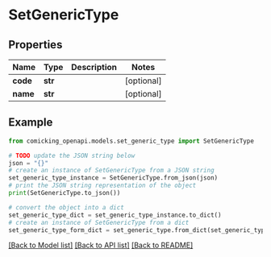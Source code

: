 # SetGenericType


## Properties

Name | Type | Description | Notes
------------ | ------------- | ------------- | -------------
**code** | **str** |  | [optional] 
**name** | **str** |  | [optional] 

## Example

```python
from comicking_openapi.models.set_generic_type import SetGenericType

# TODO update the JSON string below
json = "{}"
# create an instance of SetGenericType from a JSON string
set_generic_type_instance = SetGenericType.from_json(json)
# print the JSON string representation of the object
print(SetGenericType.to_json())

# convert the object into a dict
set_generic_type_dict = set_generic_type_instance.to_dict()
# create an instance of SetGenericType from a dict
set_generic_type_form_dict = set_generic_type.from_dict(set_generic_type_dict)
```
[[Back to Model list]](../README.md#documentation-for-models) [[Back to API list]](../README.md#documentation-for-api-endpoints) [[Back to README]](../README.md)


